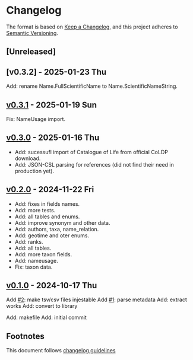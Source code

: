 # Changelog

The format is based on [Keep a Changelog](https://keepachangelog.com/en/1.0.0/),
and this project adheres to [Semantic Versioning](https://semver.org/spec/v2.0.0.html).

## [Unreleased]

## [v0.3.2] - 2025-01-23 Thu

Add: rename Name.FullScientificName to Name.ScientificNameString.

## [v0.3.1] - 2025-01-19 Sun

Fix: NameUsage import.

## [v0.3.0] - 2025-01-16 Thu

- Add: sucessufl import of Catalogue of Life from official CoLDP download.
- Add: JSON-CSL parsing for references (did not find their need in production
  yet).

## [v0.2.0] - 2024-11-22 Fri

- Add: fixes in fields names.
- Add: more tests.
- Add: all tables and enums.
- Add: improve synonym and other data.
- Add: authors, taxa, name_relation.
- Add: geotime and oter enums.
- Add: ranks.
- Add: all tables.
- Add: more taxon fields.
- Add: nameusage.
- Fix: taxon data.

## [v0.1.0] - 2024-10-17 Thu

Add [#2]: make tsv/csv files injestable
Add [#1]: parse metadata
Add: extract works
Add: convert to library

Add: makefile
Add: initial commit

## Footnotes

This document follows [changelog guidelines]

[v0.3.1]: https://github.com/gnames/coldp/compare/v0.3.0...v0.3.1
[v0.3.0]: https://github.com/gnames/coldp/compare/v0.2.0...v0.3.0
[v0.2.0]: https://github.com/gnames/coldp/compare/v0.1.0...v0.2.0
[v0.1.0]: https://github.com/gnames/coldp/compare/v0.0.0...v0.1.0
[v0.0.0]: https://github.com/gnames/coldp/tree/v0.0.0
[#10]: https://github.com/gnames/goldp/issues/10
[#9]: https://github.com/gnames/goldp/issues/9
[#8]: https://github.com/gnames/goldp/issues/8
[#7]: https://github.com/gnames/goldp/issues/7
[#6]: https://github.com/gnames/goldp/issues/6
[#5]: https://github.com/gnames/goldp/issues/5
[#4]: https://github.com/gnames/goldp/issues/4
[#3]: https://github.com/gnames/goldp/issues/3
[#2]: https://github.com/gnames/goldp/issues/2
[#1]: https://github.com/gnames/goldp/issues/1
[changelog guidelines]: https://keepachangelog.com/en/1.0.0/
